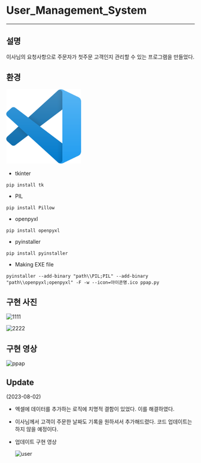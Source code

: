 # User_Management_System
-------

## 설명
이사님의 요청사항으로 주문자가 첫주문 고객인지 관리할 수 있는 프로그램을 만들었다.

## 환경
<img src="img/Visual_Studio_Code.png" width="200" height="200"/>

- tkinter
```
pip install tk
```
- PIL
```
pip install Pillow
```
- openpyxl
```
pip install openpyxl
```
- pyinstaller
```
pip install pyinstaller
```
- Making EXE file
```
pyinstaller --add-binary "path\\PIL;PIL" --add-binary "path\\openpyxl;openpyxl" -F -w --icon=아이콘명.ico ppap.py
```
## 구현 사진
![1111](https://github.com/AF797/User_Management_System/assets/86837707/97aefc26-83f8-4020-9a06-8f9253893aff)

![2222](https://github.com/AF797/User_Management_System/assets/86837707/9a85f1fc-f325-4238-a869-78836d183347)

## 구현 영상
![ppap](https://github.com/AF797/User_Management_System/assets/86837707/97f04e4c-589e-42ba-be1e-7ff9c853878f)

## Update
(2023-08-02)
- 엑셀에 데이터를 추가하는 로직에 치명적 결함이 있었다. 이를 해결하였다.
- 이사님께서 고객이 주문한 날짜도 기록을 원하셔서 추가해드렸다. 코드 업데이트는 하지 않을 예정이다.

- 업데이트 구현 영상
  
  ![user](https://github.com/AF797/User_Management_System/assets/86837707/f0aea90f-cc90-4de6-b82d-d570474a56ed)
